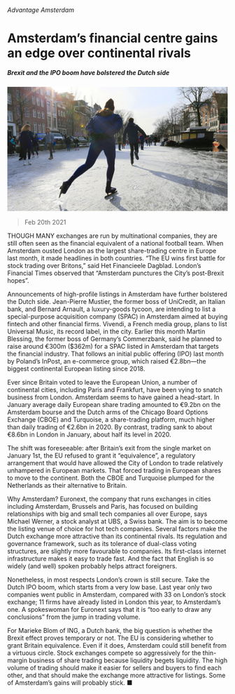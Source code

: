 ###### Advantage Amsterdam

# Amsterdam’s financial centre gains an edge over continental rivals 

##### Brexit and the IPO boom have bolstered the Dutch side 

![image](images/20210220_fnp504.jpg) 

> Feb 20th 2021 


THOUGH MANY exchanges are run by multinational companies, they are still often seen as the financial equivalent of a national football team. When Amsterdam ousted London as the largest share-trading centre in Europe last month, it made headlines in both countries. “The EU wins first battle for stock trading over Britons,” said Het Financieele Dagblad. London’s Financial Times observed that “Amsterdam punctures the City’s post-Brexit hopes”.


Announcements of high-profile listings in Amsterdam have further bolstered the Dutch side. Jean-Pierre Mustier, the former boss of UniCredit, an Italian bank, and Bernard Arnault, a luxury-goods tycoon, are intending to list a special-purpose acquisition company (SPAC) in Amsterdam aimed at buying fintech and other financial firms. Vivendi, a French media group, plans to list Universal Music, its record label, in the city. Earlier this month Martin Blessing, the former boss of Germany’s Commerzbank, said he planned to raise around €300m ($362m) for a SPAC listed in Amsterdam that targets the financial industry. That follows an initial public offering (IPO) last month by Poland’s InPost, an e-commerce group, which raised €2.8bn—the biggest continental European listing since 2018.



Ever since Britain voted to leave the European Union, a number of continental cities, including Paris and Frankfurt, have been vying to snatch business from London. Amsterdam seems to have gained a head-start. In January average daily European share trading amounted to €9.2bn on the Amsterdam bourse and the Dutch arms of the Chicago Board Options Exchange (CBOE) and Turquoise, a share-trading platform, much higher than daily trading of €2.6bn in 2020. By contrast, trading sank to about €8.6bn in London in January, about half its level in 2020.


The shift was foreseeable: after Britain’s exit from the single market on January 1st, the EU refused to grant it “equivalence”, a regulatory arrangement that would have allowed the City of London to trade relatively unhampered in European markets. That forced trading in European shares to move to the continent. Both the CBOE and Turquoise plumped for the Netherlands as their alternative to Britain.


Why Amsterdam? Euronext, the company that runs exchanges in cities including Amsterdam, Brussels and Paris, has focused on building relationships with big and small tech companies all over Europe, says Michael Werner, a stock analyst at UBS, a Swiss bank. The aim is to become the listing venue of choice for hot tech companies. Several factors make the Dutch exchange more attractive than its continental rivals. Its regulation and governance framework, such as its tolerance of dual-class voting structures, are slightly more favourable to companies. Its first-class internet infrastructure makes it easy to trade fast. And the fact that English is so widely (and well) spoken probably helps attract foreigners.


Nonetheless, in most respects London’s crown is still secure. Take the Dutch IPO boom, which starts from a very low base. Last year only two companies went public in Amsterdam, compared with 33 on London’s stock exchange; 11 firms have already listed in London this year, to Amsterdam’s one. A spokeswoman for Euronext says that it is “too early to draw any conclusions” from the jump in trading volume.


For Marieke Blom of ING, a Dutch bank, the big question is whether the Brexit effect proves temporary or not. The EU is considering whether to grant Britain equivalence. Even if it does, Amsterdam could still benefit from a virtuous circle. Stock exchanges compete so aggressively for the thin-margin business of share trading because liquidity begets liquidity. The high volume of trading should make it easier for sellers and buyers to find each other, and that should make the exchange more attractive for listings. Some of Amsterdam’s gains will probably stick. ■

